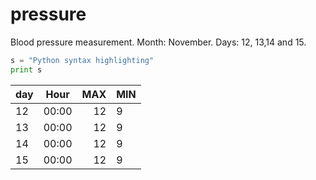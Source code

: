 # pressure
Blood pressure measurement.
Month: November.
Days: 12, 13,14 and 15. 

 
```python
s = "Python syntax highlighting"
print s
```


| day     | Hour          | MAX | MIN |
|-------- |:-------------:| -----:|---|
| 12      | 00:00 | 12 |  9 |
| 13      | 00:00 | 12 |  9 |
| 14      | 00:00 | 12 |  9 |
| 15      | 00:00 | 12 |  9 |


